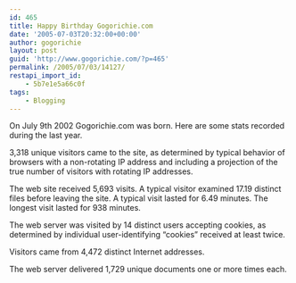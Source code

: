 ```yaml
---
id: 465
title: Happy Birthday Gogorichie.com
date: '2005-07-03T20:32:00+00:00'
author: gogorichie
layout: post
guid: 'http://www.gogorichie.com/?p=465'
permalink: /2005/07/03/14127/
restapi_import_id:
    - 5b7e1e5a66c0f
tags:
    - Blogging
---
```


On July 9th 2002 Gogorichie.com was born. Here are some stats recorded during the last year.

3,318 unique visitors came to the site, as determined by typical behavior of browsers with a non-rotating IP address and including a projection of the true number of visitors with rotating IP addresses.

The web site received 5,693 visits. A typical visitor examined 17.19 distinct files before leaving the site. A typical visit lasted for 6.49 minutes. The longest visit lasted for 938 minutes.

The web server was visited by 14 distinct users accepting cookies, as determined by individual user-identifying “cookies” received at least twice.

Visitors came from 4,472 distinct Internet addresses.

The web server delivered 1,729 unique documents one or more times each.